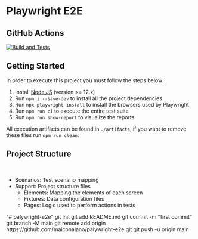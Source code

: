 # Playwright E2E

## GitHub Actions

[![Build and Tests](https://github.com/maiconalano/playwright-e2e/actions/workflows/node.js.yml/badge.svg?branch=main)](https://github.com/maiconalano/playwright-e2e/actions/workflows/node.js.yml)

## Getting Started

In order to execute this project you must follow the steps below:

1. Install [Node JS](https://nodejs.org/) (version >= 12.x)
1. Run `npm i --save-dev` to install all the project dependencies
1. Run `npx playwright install` to install the browsers used by Playwright
1. Run `npm run ci` to execute the entire test suite
1. Run `npm run show-report` to visualize the reports

All execution artifacts can be found in `./artifacts`, if you want to remove these files run `npm run clean`.

## Project Structure
</br>
<ul>
    <li>Scenarios: Test scenario mapping</li>
    <li>Support: Project structure files
        <ul>
            <li>Elements: Mapping the elements of each screen</li>
            <li>Fixtures: Data configuration files</li>
            <li>Pages: Logic used to perform actions in tests</li>
        </ul>
    </li>
</ul>
"# palywright-e2e"  git init git add README.md git commit -m "first commit" git branch -M main git remote add origin https://github.com/maiconalano/palywright-e2e.git git push -u origin main
